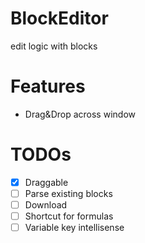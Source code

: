 # BlockEditor
edit logic with blocks

# Features
- Drag&Drop across window

# TODOs
- [x] Draggable
- [ ] Parse existing blocks
- [ ] Download
- [ ] Shortcut for formulas
- [ ] Variable key intellisense